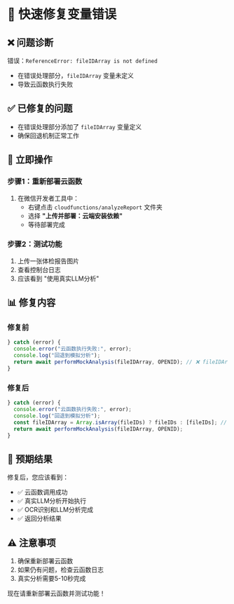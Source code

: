# 🔧 快速修复变量错误

## ❌ 问题诊断
错误：`ReferenceError: fileIDArray is not defined`
- 在错误处理部分，`fileIDArray` 变量未定义
- 导致云函数执行失败

## ✅ 已修复的问题
- 在错误处理部分添加了 `fileIDArray` 变量定义
- 确保回退机制正常工作

## 🚀 立即操作

### 步骤1：重新部署云函数
1. 在微信开发者工具中：
   - 右键点击 `cloudfunctions/analyzeReport` 文件夹
   - 选择 **"上传并部署：云端安装依赖"**
   - 等待部署完成

### 步骤2：测试功能
1. 上传一张体检报告图片
2. 查看控制台日志
3. 应该看到 "使用真实LLM分析"

## 📊 修复内容

### 修复前
```javascript
} catch (error) {
  console.error("云函数执行失败:", error);
  console.log("回退到模拟分析");
  return await performMockAnalysis(fileIDArray, OPENID); // ❌ fileIDArray 未定义
}
```

### 修复后
```javascript
} catch (error) {
  console.error("云函数执行失败:", error);
  console.log("回退到模拟分析");
  const fileIDArray = Array.isArray(fileIDs) ? fileIDs : [fileIDs]; // ✅ 定义变量
  return await performMockAnalysis(fileIDArray, OPENID);
}
```

## 🎯 预期结果

修复后，您应该看到：
- ✅ 云函数调用成功
- ✅ 真实LLM分析开始执行
- ✅ OCR识别和LLM分析完成
- ✅ 返回分析结果

## ⚠️ 注意事项

1. 确保重新部署云函数
2. 如果仍有问题，检查云函数日志
3. 真实分析需要5-10秒完成

现在请重新部署云函数并测试功能！

